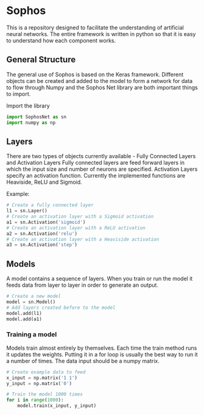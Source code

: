 # Sophos

This is a repository designed to facilitate the understanding of artificial neural networks. The entire framework is written in python so that it is easy to understand how each component works.

## General Structure
The general use of Sophos is based on the Keras framework. Different objects can be created and added to the model to form a network for data to flow through
Numpy and the Sophos Net library are both important things to import.

Import the library
```python
import SophosNet as sn
import numpy as np
```

## Layers
There are two types of objects currently available - Fully Connected Layers and Activation Layers
Fully connected layers are feed forward layers in which the input size and number of neurons are specified.
Activation Layers specify an activation function. Currently the implemented functions are Heaviside, ReLU and Sigmoid.

Example:
```python
# Create a fully connected layer
l1 = sn.Layer()
# Create an activation layer with a Sigmoid activation
a1 = sn.Activation('sigmoid')
# Create an activation layer with a ReLU activation
a2 = sn.Activation('relu')
# Create an activation layer with a Heaviside activation
a3 = sn.Activation('step')
```

## Models
A model contains a sequence of layers. When you train or run the model it feeds data from layer to layer in order to generate an output.

```python
# Create a new model
model = sn.Model()
# Add layers created before to the model
model.add(l1)
model.add(a1)
```

### Training a model
Models train almost entirely by themselves. Each time the train method runs it updates the weights. Putting it in a for loop is usually the best way to run it a number of times. The data input should be a numpy matrix.

```python
# Create example data to feed
x_input = np.matrix('1 1')
y_input = np.matrix('0')

# Train the model 1000 times
for i in range(1000):
	model.train(x_input, y_input)
```